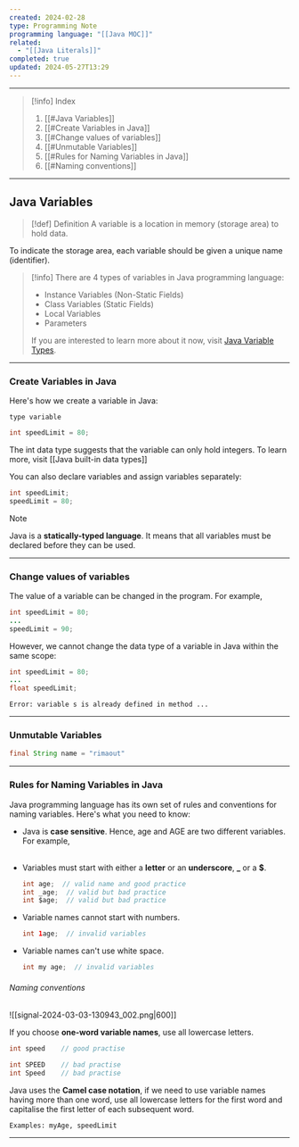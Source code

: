 ```yaml
---
created: 2024-02-28
type: Programming Note
programming language: "[[Java MOC]]"
related:
  - "[[Java Literals]]"
completed: true
updated: 2024-05-27T13:29
---
```

---

>[!info] Index
>1. [[#Java Variables]]
>2. [[#Create Variables in Java]]
>3. [[#Change values of variables]]
>4. [[#Unmutable Variables]]
>5. [[#Rules for Naming Variables in Java]]
>6. [[#Naming conventions]]

---
## Java Variables

>[!def] Definition
>A variable is a location in memory (storage area) to hold data.

To indicate the storage area, each variable should be given a unique name (identifier). 

>[!info]
There are 4 types of variables in Java programming language:
>- Instance Variables (Non-Static Fields)
>- Class Variables (Static Fields)
>- Local Variables
>- Parameters
>
>If you are interested to learn more about it now, visit [Java Variable Types](https://docs.oracle.com/javase/tutorial/java/nutsandbolts/variables.html).

---
### Create Variables in Java

Here's how we create a variable in Java:

```
type variable
```

```java
int speedLimit = 80;
```

The int data type suggests that the variable can only hold integers. To learn more, visit [[Java built-in data types]]

You can also declare variables and assign variables separately:

```java
int speedLimit;
speedLimit = 80;
```

>[!Note] 
>Java is a **statically-typed language**. It means that all variables must be declared before they can be used.

---
### Change values of variables

The value of a variable can be changed in the program. For example,

```java
int speedLimit = 80;
...
speedLimit = 90;
```

However, we cannot change the data type of a variable in Java within the same scope:

```java
int speedLimit = 80;
...
float speedLimit;
```

```
Error: variable s is already defined in method ...
```

---
### Unmutable Variables

```java
final String name = "rimaout"
```

---
### Rules  for Naming Variables in Java

Java programming language has its own set of rules and conventions for naming variables. Here's what you need to know:

- Java is **case sensitive**. Hence, age and AGE are two different variables. For example,  
     
- Variables must start with either a **letter** or an **underscore**, **\_** or a **$**.
    ```java
    int age;  // valid name and good practice
    int _age;  // valid but bad practice
    int $age;  // valid but bad practice
    ```
    
- Variable names cannot start with numbers.
    ```java
    int 1age;  // invalid variables
    ```
    
- Variable names can't use white space. 
    ```java
    int my age;  // invalid variables
    ```
    
###### Naming conventions

![[signal-2024-03-03-130943_002.png|600]]

If you choose **one-word variable names**, use all lowercase letters. 
```java
int speed    // good practise

int SPEED    // bad practise
int Speed    // bad practise
```

Java uses the **Camel case notation**, if we need to use variable names having more than one word, use all lowercase letters for the first word and capitalise the first letter of each subsequent word.  
```
Examples: myAge, speedLimit
```

---